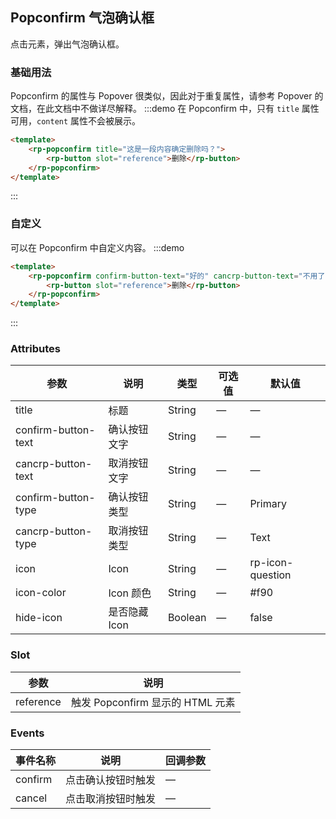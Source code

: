 ## Popconfirm 气泡确认框

点击元素，弹出气泡确认框。

### 基础用法

Popconfirm 的属性与 Popover 很类似，因此对于重复属性，请参考 Popover 的文档，在此文档中不做详尽解释。
:::demo 在 Popconfirm 中，只有 `title` 属性可用，`content` 属性不会被展示。

```html
<template>
    <rp-popconfirm title="这是一段内容确定删除吗？">
        <rp-button slot="reference">删除</rp-button>
    </rp-popconfirm>
</template>
```

:::

### 自定义

可以在 Popconfirm 中自定义内容。
:::demo

```html
<template>
    <rp-popconfirm confirm-button-text="好的" cancrp-button-text="不用了" icon="rp-icon-info" icon-color="red" title="这是一段内容确定删除吗？">
        <rp-button slot="reference">删除</rp-button>
    </rp-popconfirm>
</template>
```

:::

### Attributes

| 参数                | 说明          | 类型    | 可选值 | 默认值           |
| ------------------- | ------------- | ------- | ------ | ---------------- |
| title               | 标题          | String  | —      | —                |
| confirm-button-text | 确认按钮文字  | String  | —      | —                |
| cancrp-button-text  | 取消按钮文字  | String  | —      | —                |
| confirm-button-type | 确认按钮类型  | String  | —      | Primary          |
| cancrp-button-type  | 取消按钮类型  | String  | —      | Text             |
| icon                | Icon          | String  | —      | rp-icon-question |
| icon-color          | Icon 颜色     | String  | —      | #f90             |
| hide-icon           | 是否隐藏 Icon | Boolean | —      | false            |

### Slot

| 参数      | 说明                             |
| --------- | -------------------------------- |
| reference | 触发 Popconfirm 显示的 HTML 元素 |

### Events

| 事件名称 | 说明               | 回调参数 |
| -------- | ------------------ | -------- |
| confirm  | 点击确认按钮时触发 | —        |
| cancel   | 点击取消按钮时触发 | —        |
